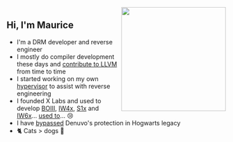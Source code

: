 <img align="right" width="240" src="https://user-images.githubusercontent.com/4027748/188211109-1365fae6-a43c-409f-b7cf-02ee973fe425.png" />
<h2>Hi, I'm Maurice</h2>
<ul>
<li>I'm a DRM developer and reverse engineer</li>
<li>I mostly do compiler development these days and <a href="https://github.com/llvm/llvm-project/commits?author=momo5502">contribute to LLVM</a> from time to time</li>
<!--<li>I've developed <a href="https://github.com/XLabsProject/iw4x-client">IW4x</a>, <a href="https://github.com/XLabsProject/iw6x-client">IW6x</a> and <a href="https://github.com/XLabsProject/s1x-client">S1x</a> as part of <a href="https://xlabs.dev">X Labs</a></li>-->
<li>I started working on my own <a href="https://github.com/momo5502/hypervisor">hypervisor</a> to assist with reverse engineering</li>
<li>I founded X Labs and used to develop <a href="https://web.archive.org/web/20230515211728/https://github.com/momo5502/boiii">BOIII</a>, <a href="https://web.archive.org/web/20230330225847/https://github.com/XLabsProject/iw4x-client">IW4x</a>, <a href="https://web.archive.org/web/20230330232642/https://github.com/XLabsProject/s1x-client">S1x</a> and <a href="https://web.archive.org/web/20230410223427/https://github.com/XLabsProject/iw6x-client">IW6x</a>... <a href="https://twitter.com/XLabsProject/status/1660672124695068675">used to</a>... 😢</li>
<li>I have <a href="https://momo5502.com/posts/2024-03-31-bypassing-denuvo-in-hogwarts-legacy/">bypassed</a> Denuvo's protection in Hogwarts legacy</li>
<li>🐈 Cats > dogs 🐶</li>
</ul>
<!--
<br>

<h2>Support me</h2>

<p align="center">
  <a href="https://github.com/sponsors/momo5502" alt="GitHub"><img src="https://img.shields.io/badge/GitHub-support-c96198.svg?logo=github"></a>
<a href="https://paypal.me/momo5502" alt="Paypal"><img src="https://img.shields.io/badge/PayPal-support-blue.svg?logo=paypal"></a>
<a href="https://www.patreon.com/xlabsproject" alt="Patreon"><img src="https://img.shields.io/badge/Patreon-support-red.svg?logo=patreon"></a>
</p>
-->
